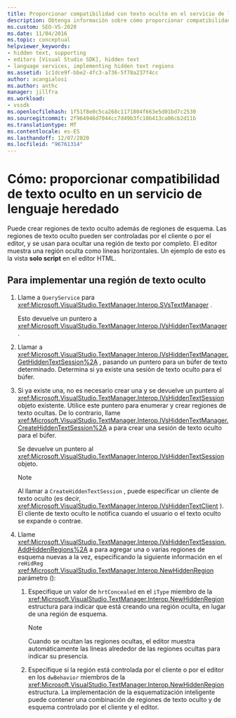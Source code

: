 ```yaml
---
title: Proporcionar compatibilidad con texto oculto en el servicio de lenguaje heredado
description: Obtenga información sobre cómo proporcionar compatibilidad de texto oculto en un servicio de lenguaje heredado mediante la adición de regiones de texto oculto controladas por el editor o por el cliente.
ms.custom: SEO-VS-2020
ms.date: 11/04/2016
ms.topic: conceptual
helpviewer_keywords:
- hidden text, supporting
- editors [Visual Studio SDK], hidden text
- language services, implementing hidden text regions
ms.assetid: 1c1dce9f-bbe2-4fc3-a736-5f78a237f4cc
author: acangialosi
ms.author: anthc
manager: jillfra
ms.workload:
- vssdk
ms.openlocfilehash: 1f51f8e0c5ca268c1171804f663e5d01bd7c2530
ms.sourcegitcommit: 2f964946d7044cc7d49b3fc10b413ca06cb2d11b
ms.translationtype: MT
ms.contentlocale: es-ES
ms.lasthandoff: 12/07/2020
ms.locfileid: "96761314"
---
```

# <a name="how-to-provide-hidden-text-support-in-a-legacy-language-service"></a>Cómo: proporcionar compatibilidad de texto oculto en un servicio de lenguaje heredado
Puede crear regiones de texto oculto además de regiones de esquema. Las regiones de texto oculto pueden ser controladas por el cliente o por el editor, y se usan para ocultar una región de texto por completo. El editor muestra una región oculta como líneas horizontales. Un ejemplo de esto es la vista **solo script** en el editor HTML.

## <a name="to-implement-a-hidden-text-region"></a>Para implementar una región de texto oculto

1. Llame a `QueryService` para <xref:Microsoft.VisualStudio.TextManager.Interop.SVsTextManager> .

     Esto devuelve un puntero a <xref:Microsoft.VisualStudio.TextManager.Interop.IVsHiddenTextManager> .

2. Llamar a <xref:Microsoft.VisualStudio.TextManager.Interop.IVsHiddenTextManager.GetHiddenTextSession%2A> , pasando un puntero para un búfer de texto determinado. Determina si ya existe una sesión de texto oculto para el búfer.

3. Si ya existe una, no es necesario crear una y se devuelve un puntero al <xref:Microsoft.VisualStudio.TextManager.Interop.IVsHiddenTextSession> objeto existente. Utilice este puntero para enumerar y crear regiones de texto ocultas. De lo contrario, llame <xref:Microsoft.VisualStudio.TextManager.Interop.IVsHiddenTextManager.CreateHiddenTextSession%2A> a para crear una sesión de texto oculto para el búfer.

     Se devuelve un puntero al <xref:Microsoft.VisualStudio.TextManager.Interop.IVsHiddenTextSession> objeto.

    > [!NOTE]
    > Al llamar a `CreateHiddenTextSession` , puede especificar un cliente de texto oculto (es decir, <xref:Microsoft.VisualStudio.TextManager.Interop.IVsHiddenTextClient> ). El cliente de texto oculto le notifica cuando el usuario o el texto oculto se expande o contrae.

4. Llame <xref:Microsoft.VisualStudio.TextManager.Interop.IVsHiddenTextSession.AddHiddenRegions%2A> a para agregar una o varias regiones de esquema nuevas a la vez, especificando la siguiente información en el `reHidReg` <xref:Microsoft.VisualStudio.TextManager.Interop.NewHiddenRegion> parámetro ():

    1. Especifique un valor de `hrtConcealed` en el `iType` miembro de la <xref:Microsoft.VisualStudio.TextManager.Interop.NewHiddenRegion> estructura para indicar que está creando una región oculta, en lugar de una región de esquema.

        > [!NOTE]
        > Cuando se ocultan las regiones ocultas, el editor muestra automáticamente las líneas alrededor de las regiones ocultas para indicar su presencia.

    2. Especifique si la región está controlada por el cliente o por el editor en los `dwBehavior` miembros de la <xref:Microsoft.VisualStudio.TextManager.Interop.NewHiddenRegion> estructura. La implementación de la esquematización inteligente puede contener una combinación de regiones de texto oculto y de esquema controlado por el cliente y el editor.
